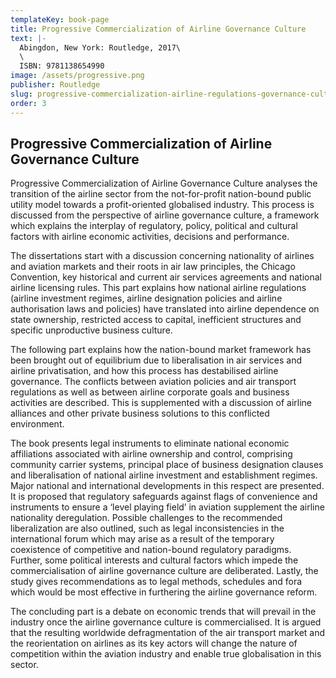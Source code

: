 ```yaml
---
templateKey: book-page
title: Progressive Commercialization of Airline Governance Culture
text: |-
  Abingdon, New York: Routledge, 2017\
  \
  ISBN: 9781138654990
image: /assets/progressive.png
publisher: Routledge
slug: progressive-commercialization-airline-regulations-governance-culture
order: 3
---
```


## Progressive Commercialization of Airline Governance Culture

Progressive Commercialization of Airline Governance Culture analyses the transition of the airline sector from the not-for-profit nation-bound public utility model towards a profit-oriented globalised industry. This process is discussed from the perspective of airline governance culture, a framework which explains the interplay of regulatory, policy, political and cultural factors with airline economic activities, decisions and performance.

The dissertations start with a discussion concerning nationality of airlines and aviation markets and their roots in air law principles, the Chicago Convention, key historical and current air services agreements and national airline licensing rules. This part explains how national airline regulations (airline investment regimes, airline designation policies and airline authorisation laws and policies) have translated into airline dependence on state ownership, restricted access to capital, inefficient structures and specific unproductive business culture.

The following part explains how the nation-bound market framework has been brought out of equilibrium due to liberalisation in air services and airline privatisation, and how this process has destabilised airline governance. The conflicts between aviation policies and air transport regulations as well as between airline corporate goals and business activities are described. This is supplemented with a discussion of airline alliances and other private business solutions to this conflicted environment. 

The book presents legal instruments to eliminate national economic affiliations associated with airline ownership and control, comprising community carrier systems, principal place of business designation clauses and liberalisation of national airline investment and establishment regimes. Major national and international developments in this respect are presented. It is proposed that regulatory safeguards against flags of convenience and instruments to ensure a ‘level playing field’ in aviation supplement the airline nationality deregulation. Possible challenges to the recommended liberalization are also outlined, such as legal inconsistencies in the international forum which may arise as a result of the temporary coexistence of competitive and nation-bound regulatory paradigms. Further, some political interests and cultural factors which impede the commercialisation of airline governance culture are deliberated. Lastly, the study gives recommendations as to legal methods, schedules and fora which would be most effective in furthering the airline governance reform.

The concluding part is a debate on economic trends that will prevail in the industry once the airline governance culture is commercialised. It is argued that the resulting worldwide defragmentation of the air transport market and the reorientation on airlines as its key actors will change the nature of competition within the aviation industry and enable true globalisation in this sector.

